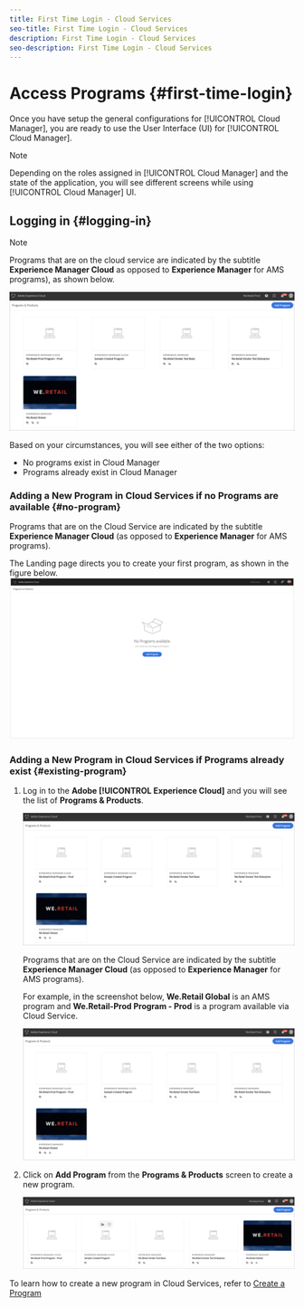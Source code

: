 ```yaml
---
title: First Time Login - Cloud Services
seo-title: First Time Login - Cloud Services
description: First Time Login - Cloud Services
seo-description: First Time Login - Cloud Services 
---
```


# Access Programs {#first-time-login} 

Once you have setup the general configurations for [!UICONTROL Cloud Manager], you are ready to use the User Interface (UI) for [!UICONTROL Cloud Manager].

>[!NOTE]
>
>Depending on the roles assigned in [!UICONTROL Cloud Manager] and the state of the application, you will see different screens while using [!UICONTROL Cloud Manager] UI.

## Logging in {#logging-in}

>[!NOTE]
   >
   >Programs that are on the cloud service are indicated by the subtitle **Experience Manager Cloud** as opposed to **Experience Manager** for AMS programs), as shown below.

![](assets/first_timelogin1.png)


Based on your circumstances, you will see either of the two options:

* No programs exist in Cloud Manager
* Programs already exist in Cloud Manager

### Adding a New Program in Cloud Services if no Programs are available {#no-program}

Programs that are on the Cloud Service are indicated by the subtitle **Experience Manager Cloud** (as opposed to **Experience Manager** for AMS programs).

The Landing page directs you to create your first program, as shown in the figure below.
   ![](assets/first_timelogin0.png)
      

### Adding a New Program in Cloud Services if Programs already exist {#existing-program}

1. Log in to the **Adobe [!UICONTROL Experience Cloud]** and you will see the list of **Programs & Products**.

   ![](assets/first_timelogin1.png)

   Programs that are on the Cloud Service are indicated by the subtitle **Experience Manager Cloud** (as opposed to **Experience Manager** for AMS programs). 
   
   For example, in the screenshot below, **We.Retail Global** is an AMS program and **We.Retail-Prod Program - Prod** is a program available via Cloud Service.

   ![](assets/first_timelogin1.png)

1. Click on **Add Program** from the **Programs & Products** screen to create a new program.

   ![](assets/first_timelogin2.png)

To learn how to create a new program in Cloud Services, refer to [Create a Program](/help/onboarding/getting-access-to-aem-in-cloud/creating-a-program.md)

